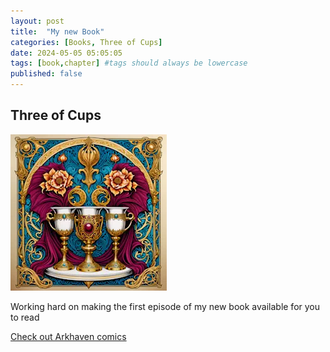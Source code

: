 ```yaml
---
layout: post
title:  "My new Book"
categories: [Books, Three of Cups] 
date: 2024-05-05 05:05:05
tags: [book,chapter] #tags should always be lowercase
published: false
---
```


## Three of Cups

[![Some Title](/assets/img/0.webp)](https://arkhaven.com/ "Some Title")

Working hard on making the first episode of my new book available for you to read

[Check out Arkhaven comics](https://arkhaven.com/)
